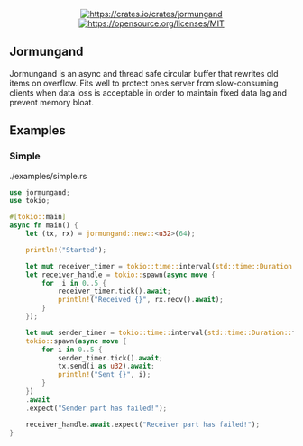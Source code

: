<p align="center">
    <a href="https://crates.io/crates/jormungand">
         <img src="https://img.shields.io/crates/v/jormungand.svg?style=flat-square" alt="https://crates.io/crates/jormungand">
    </a>
    <a href="https://opensource.org/licenses/MIT">
        <img src="https://img.shields.io/badge/License-MIT-blue.svg?style=flat-square" alt="https://opensource.org/licenses/MIT">
    </a>
</p>

## Jormungand

Jormungand is an async and thread safe circular buffer that rewrites old items on overflow.
Fits well to protect ones server from slow-consuming clients when data loss is acceptable in order to maintain fixed data lag and prevent memory bloat.

## Examples

### Simple

./examples/simple.rs

```rust
use jormungand;
use tokio;

#[tokio::main]
async fn main() {
    let (tx, rx) = jormungand::new::<u32>(64);

    println!("Started");

    let mut receiver_timer = tokio::time::interval(std::time::Duration::from_millis(20));
    let receiver_handle = tokio::spawn(async move {
        for _i in 0..5 {
            receiver_timer.tick().await;
            println!("Received {}", rx.recv().await);
        }
    });

    let mut sender_timer = tokio::time::interval(std::time::Duration::from_millis(10));
    tokio::spawn(async move {
        for i in 0..5 {
            sender_timer.tick().await;
            tx.send(i as u32).await;
            println!("Sent {}", i);
        }
    })
    .await
    .expect("Sender part has failed!");

    receiver_handle.await.expect("Receiver part has failed!");
}
```
